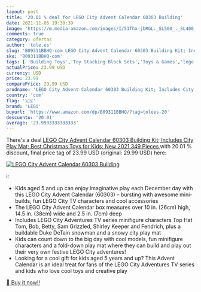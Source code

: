 ```yaml
---
layout: post
title: '20.01 % deal for LEGO City Advent Calendar 60303 Building'
date: 2021-11-05 19:30:39
image: 'https://m.media-amazon.com/images/I/51Thx-jbRGL._SL500_._SL400_.jpg'
comments: true
category: ofertas
author: 'tole.es'
slug: 'B09311BBHQ-com LEGO City Advent Calendar 60303 Building Kit; Includes...'
sku: 'B09311BBHQ-com'
tags: [ 'Building Toys','Toy Stacking Block Sets','Toys & Games','lego', ]
actualPrice: 23.99 USD
currency: USD
price: 23.99
comparePrice: 29.99 USD
prodname: 'LEGO City Advent Calendar 60303 Building Kit; Includes City Play Mat; Best Christmas Toys for Kids; New 2021  349 Pieces '
country: 'com'
flag: '🇺🇸'
brand: 'LEGO'
buyurl: 'https://www.amazon.com/dp/B09311BBHQ/?tag=tolees-20'
descuento: '20.01'
average: '23.9933333333333'
---
```


There's a deal [LEGO City Advent Calendar 60303 Building Kit; Includes City Play Mat; Best Christmas Toys for Kids; New 2021  349 Pieces ](https://www.amazon.com/dp/B09311BBHQ/?tag=tolees-20)  with  20.01 % discount, final price tag of  23.99 USD (original: 29.99 USD) here:

[![LEGO City Advent Calendar 60303 Building](https://m.media-amazon.com/images/I/51Thx-jbRGL._SL500_._SL400_.jpg)](https://www.amazon.com/dp/B09311BBHQ/?tag=tolees-20)

ℹ️:

- Kids aged 5 and up can enjoy imaginative play each December day with this LEGO City Advent Calendar (60303) – bursting with awesome mini-builds, fun LEGO City TV characters and cool accessories
- The LEGO City Advent Calendar box measures over 10 in. (26cm) high, 14.5 in. (38cm) wide and 2.5 in. (7cm) deep
- Includes LEGO City Adventures TV series minifigure characters Top Hat Tom, Bob, Betty, Sam Grizzled, Shirley Keeper and Fendrich, plus a buildable Duke DeTain snowman and a snowy city play mat
- Kids can count down to the big day with cool models, fun minifigure characters and a fold-down play mat where they can build and play out their very own festive LEGO City adventures!
- Looking for a cool gift for kids aged 5 years and up? This Advent Calendar is an ideal treat for fans of the LEGO City Adventures TV series and kids who love cool toys and creative play

[🛒 Buy it now!!](https://www.amazon.com/dp/B09311BBHQ/?tag=tolees-20)
